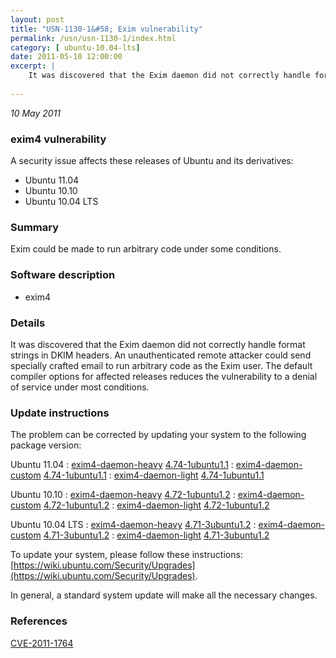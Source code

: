 ```yaml
---
layout: post
title: "USN-1130-1&#58; Exim vulnerability"
permalink: /usn/usn-1130-1/index.html
category: [ ubuntu-10.04-lts]
date: 2011-05-10 12:00:00
excerpt: |
    It was discovered that the Exim daemon did not correctly handle format strings in DKIM headers. An unauthenticated remote attacker could send specially crafted email to run arbitrary code as the Exim user. The default compiler options for affected releases reduces the vulnerability to a denial of service under most conditions. 
    
--- 
```

 
 

*10 May 2011*

### exim4 vulnerability

A security issue affects these releases of Ubuntu and its derivatives:

* Ubuntu 11.04
* Ubuntu 10.10
* Ubuntu 10.04 LTS

### Summary

Exim could be made to run arbitrary code under some conditions. 

### Software description

* exim4 

### Details

It was discovered that the Exim daemon did not correctly handle format strings in DKIM headers. An unauthenticated remote attacker could send specially crafted email to run arbitrary code as the Exim user. The default compiler options for affected releases reduces the vulnerability to a denial of service under most conditions. 

### Update instructions

The problem can be corrected by updating your system to the following package version:

Ubuntu 11.04
 : [exim4-daemon-heavy](https://launchpad.net/ubuntu/+source/exim4) <span> [4.74-1ubuntu1.1](https://launchpad.net/ubuntu/+source/exim4/4.74-1ubuntu1.1) </span> 
 : [exim4-daemon-custom](https://launchpad.net/ubuntu/+source/exim4) <span> [4.74-1ubuntu1.1](https://launchpad.net/ubuntu/+source/exim4/4.74-1ubuntu1.1) </span> 
 : [exim4-daemon-light](https://launchpad.net/ubuntu/+source/exim4) <span> [4.74-1ubuntu1.1](https://launchpad.net/ubuntu/+source/exim4/4.74-1ubuntu1.1) </span> 

Ubuntu 10.10
 : [exim4-daemon-heavy](https://launchpad.net/ubuntu/+source/exim4) <span> [4.72-1ubuntu1.2](https://launchpad.net/ubuntu/+source/exim4/4.72-1ubuntu1.2) </span> 
 : [exim4-daemon-custom](https://launchpad.net/ubuntu/+source/exim4) <span> [4.72-1ubuntu1.2](https://launchpad.net/ubuntu/+source/exim4/4.72-1ubuntu1.2) </span> 
 : [exim4-daemon-light](https://launchpad.net/ubuntu/+source/exim4) <span> [4.72-1ubuntu1.2](https://launchpad.net/ubuntu/+source/exim4/4.72-1ubuntu1.2) </span> 

Ubuntu 10.04 LTS
 : [exim4-daemon-heavy](https://launchpad.net/ubuntu/+source/exim4) <span> [4.71-3ubuntu1.2](https://launchpad.net/ubuntu/+source/exim4/4.71-3ubuntu1.2) </span> 
 : [exim4-daemon-custom](https://launchpad.net/ubuntu/+source/exim4) <span> [4.71-3ubuntu1.2](https://launchpad.net/ubuntu/+source/exim4/4.71-3ubuntu1.2) </span> 
 : [exim4-daemon-light](https://launchpad.net/ubuntu/+source/exim4) <span> [4.71-3ubuntu1.2](https://launchpad.net/ubuntu/+source/exim4/4.71-3ubuntu1.2) </span> 

To update your system, please follow these instructions: [https://wiki.ubuntu.com/Security/Upgrades](https://wiki.ubuntu.com/Security/Upgrades).

In general, a standard system update will make all the necessary changes. 

### References

 
 [CVE-2011-1764](http://people.ubuntu.com/~ubuntu-security/cve/CVE-2011-1764)
 

